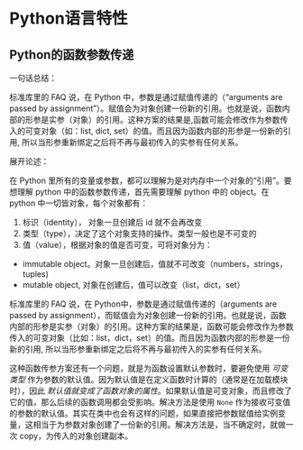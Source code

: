 # Python语言特性

## Python的函数参数传递

一句话总结：

标准库里的 FAQ 说，在 Python 中，参数是通过赋值传递的（“arguments are passed by assignment”）。赋值会为对象创建一份新的引用。也就是说，函数内部的形参是实参（对象）的引用。这种方案的结果是,函数可能会修改作为参数传入的可变对象（如：list, dict, set）的值。而且因为函数内部的形参是一份新的引用, 所以当形参重新绑定之后将不再与最初传入的实参有任何关系。


展开论述：

在 Python 里所有的变量或参数，都可以理解为是对内存中一个对象的“引用”。要想理解 python 中的函数参数传递，首先需要理解 python 中的 object。在 python 中一切皆对象，每个对象都有：

1. 标识（identity）， 对象一旦创建后 id 就不会再改变
2. 类型（type），决定了这个对象支持的操作。类型一般也是不可变的
3. 值（value），根据对象的值是否可变，可将对象分为：
  - immutable object。对象一旦创建后，值就不可改变（numbers，strings， tuples)
  - mutable object, 对象在创建后，值可以改变（list，dict，set）

标准库里的 FAQ 说，在 Python中，参数是通过赋值传递的（arguments are passed by assignment），而赋值会为对象创建一份新的引用。也就是说，函数内部的形参是实参（对象）的引用。这种方案的结果是，函数可能会修改作为参数传入的可变对象（比如：list，dict，set）的值。而且因为函数内部的形参是一份新的引用, 所以当形参重新绑定之后将不再与最初传入的实参有任何关系。

这种函数传参方案还有一个问题，就是为函数设置默认参数时，要避免使用 _可变类型_ 作为参数的默认值。因为默认值是在定义函数时计算的（通常是在加载模块时），因此 _默认值就变成了函数对象的属性_。如果默认值是可变对象，而且修改了它的值，那么后续的函数调用都会受影响。解决方法是使用 `None` 作为接收可变值的参数的默认值。其实在类中也会有这样的问题，如果直接把参数赋值给实例变量，这相当于为参数对象创建了一份新的引用。解决方法是，当不确定时，就做一次 copy，为传入的对象创建副本。
